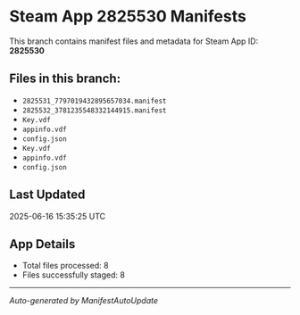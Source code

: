 # Steam App 2825530 Manifests

This branch contains manifest files and metadata for Steam App ID: **2825530**

## Files in this branch:
- `2825531_7797019432895657034.manifest`
- `2825532_3781235548332144915.manifest`
- `Key.vdf`
- `appinfo.vdf`
- `config.json`
- `Key.vdf`
- `appinfo.vdf`
- `config.json`

## Last Updated
2025-06-16 15:35:25 UTC

## App Details
- Total files processed: 8
- Files successfully staged: 8

---
*Auto-generated by ManifestAutoUpdate*
